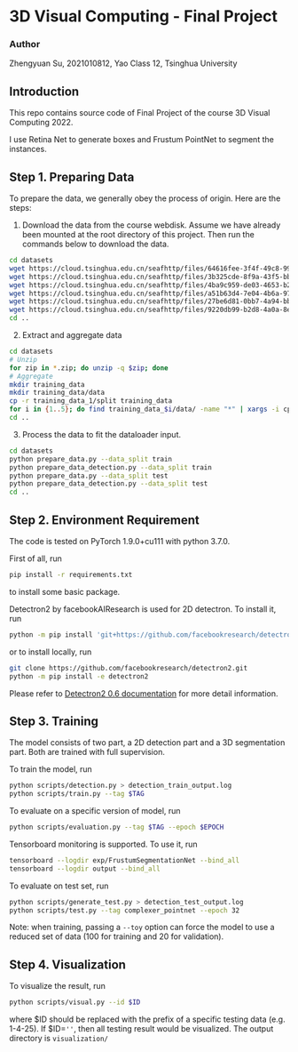 # 3D Visual Computing - Final Project
### Author
Zhengyuan Su, 2021010812, Yao Class 12, Tsinghua University

## Introduction
This repo contains source code of Final Project of the course 3D Visual Computing 2022. 

I use Retina Net to generate boxes and Frustum PointNet to segment the instances. 

## Step 1. Preparing Data
To prepare the data, we generally obey the process of origin. Here are the steps: 

1. Download the data from the course webdisk. Assume we have already been mounted at the root directory of this project. Then run the commands below to download the data. 

```bash
cd datasets
wget https://cloud.tsinghua.edu.cn/seafhttp/files/64616fee-3f4f-49c8-992d-d6d5e5e3e0da/testing_data.zip
wget https://cloud.tsinghua.edu.cn/seafhttp/files/3b325cde-8f9a-43f5-bbd2-1b0977b6ee93/training_data_1.zip
wget https://cloud.tsinghua.edu.cn/seafhttp/files/4ba9c959-de03-4653-b28d-6333a14da020/training_data_2.zip
wget https://cloud.tsinghua.edu.cn/seafhttp/files/a51b63d4-7e04-4b6a-97bd-086d4f9a1700/training_data_3.zip
wget https://cloud.tsinghua.edu.cn/seafhttp/files/27be6d81-0bb7-4a94-bbe7-695a368c46ed/training_data_4.zip
wget https://cloud.tsinghua.edu.cn/seafhttp/files/9220db99-b2d8-4a0a-8e7c-502bc1dc9d32/training_data_5.zip
cd ..
```

2. Extract and aggregate data 

```bash
cd datasets
# Unzip
for zip in *.zip; do unzip -q $zip; done 
# Aggregate
mkdir training_data
mkdir training_data/data
cp -r training_data_1/split training_data
for i in {1..5}; do find training_data_$i/data/ -name "*" | xargs -i cp -r {} training_data/data/; done
cd ..
```

3. Process the data to fit the dataloader input. 

```bash
cd datasets
python prepare_data.py --data_split train
python prepare_data_detection.py --data_split train
python prepare_data.py --data_split test
python prepare_data_detection.py --data_split test
cd ..
```

## Step 2. Environment Requirement
The code is tested on PyTorch 1.9.0+cu111 with python 3.7.0. 

First of all, run
```bash
pip install -r requirements.txt
```
to install some basic package. 

Detectron2 by facebookAIResearch is used for 2D detectron. To install it, run
```bash
python -m pip install 'git+https://github.com/facebookresearch/detectron2.git'
```
or to install locally, run
```bash
git clone https://github.com/facebookresearch/detectron2.git
python -m pip install -e detectron2
```
Please refer to [Detectron2 0.6 documentation](https://detectron2.readthedocs.io/en/latest/tutorials/install.html) for more detail information. 

## Step 3. Training
The model consists of two part, a 2D detection part and a 3D segmentation part. Both are trained with full supervision. 

To train the model, run
```bash
python scripts/detection.py > detection_train_output.log
python scripts/train.py --tag $TAG
```

To evaluate on a specific version of model, run
```bash
python scripts/evaluation.py --tag $TAG --epoch $EPOCH
```

Tensorboard monitoring is supported. To use it, run 
```bash
tensorboard --logdir exp/FrustumSegmentationNet --bind_all
tensorboard --logdir output --bind_all
```

To evaluate on test set, run
```bash
python scripts/generate_test.py > detection_test_output.log
python scripts/test.py --tag complexer_pointnet --epoch 32
```
Note: when training, passing a ```--toy``` option can force the model to use a reduced set of data (100 for training and 20 for validation). 

## Step 4. Visualization
To visualize the result, run 
```bash
python scripts/visual.py --id $ID
```
where $ID should be replaced with the prefix of a specific testing data (e.g. 1-4-25). If $ID=```''```, then all testing result would be visualized. 
The output directory is `visualization/`